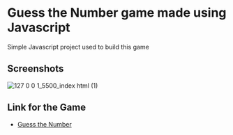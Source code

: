 # Guess the Number game made using Javascript

Simple Javascript project used to build this game

## Screenshots

![127 0 0 1_5500_index html (1)](https://user-images.githubusercontent.com/121487855/227699693-0b85854b-cbe8-4ca3-a09a-625743dfa79f.png)

## Link for the Game

- [Guess the Number](https://idyllic-stroopwafel-8a0eaa.netlify.app/)
